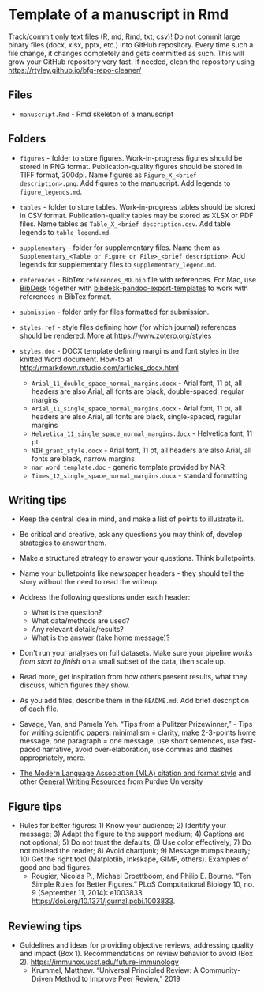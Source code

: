 # Template of a manuscript in Rmd

Track/commit only text files (R, md, Rmd, txt, csv)! Do not commit large binary files (docx, xlsx, pptx, etc.) into GitHub repository. Every time such a file change, it changes completely and gets committed as such. This will grow your GitHub repository very fast. If needed, clean the repository using https://rtyley.github.io/bfg-repo-cleaner/

## Files

- `manuscript.Rmd` - Rmd skeleton of a manuscript

## Folders

- `figures` - folder to store figures. Work-in-progress figures should be stored in PNG format. Publication-quality figures should be stored in TIFF format, 300dpi. Name figures as `Figure_X_<brief description>.png`. Add figures to the manuscript. Add legends to `figure_legends.md`.

- `tables` - folder to store tables. Work-in-progress tables should be stored in CSV format. Publication-quality tables may be stored as XLSX or PDF files. Name tables as `Table_X_<brief description.csv`. Add table legends to `table_legend.md`.

- `supplementary` - folder for supplementary files. Name them as `Supplementary_<Table or Figure or File>_<brief description>`. Add legends for supplementary files to `supplementary_legend.md`.

- `references` - BibTex `references_MD.bib` file with references. For Mac, use [BibDesk](https://bibdesk.sourceforge.io/) together with [bibdesk-pandoc-export-templates](https://github.com/dsanson/bibdesk-pandoc-export-templates) to work with references in BibTex format.

- `submission` - folder only for files formatted for submission. 

- `styles.ref` - style files defining how (for which journal) references should be rendered. More at https://www.zotero.org/styles

- `styles.doc` - DOCX template defining margins and font styles in the knitted Word document. How-to at http://rmarkdown.rstudio.com/articles_docx.html

    - `Arial_11_double_space_normal_margins.docx` - Arial font, 11 pt, all headers are also Arial, all fonts are black, double-spaced, regular margins
    - `Arial_11_single_space_normal_margins.docx` - Arial font, 11 pt, all headers are also Arial, all fonts are black, single-spaced, regular margins
    - `Helvetica_11_single_space_normal_margins.docx` - Helvetica font, 11 pt
    - `NIH_grant_style.docx` - Arial font, 11 pt, all headers are also Arial, all fonts are black, narrow margins
    - `nar_word_template.doc` - generic template provided by NAR
    - `Times_12_single_space_normal_margins.docx` - standard formatting

## Writing tips

- Keep the central idea in mind, and make a list of points to illustrate it. 
- Be critical and creative, ask any questions you may think of, develop strategies to answer them. 
- Make a structured strategy to answer your questions. Think bulletpoints.
- Name your bulletpoints like newspaper headers - they should tell the story without the need to read the writeup.
- Address the following questions under each header:
    - What is the question?
    - What data/methods are used?
    - Any relevant details/results?
    - What is the answer (take home message)?
- Don't run your analyses on full datasets. Make sure your pipeline _works from start to finish_ on a small subset of the data, then scale up.
- Read more, get inspiration from how others present results, what they discuss, which figures they show.
- As you add files, describe them in the `README.md`. Add brief description of each file.

- Savage, Van, and Pamela Yeh. “Tips from a Pulitzer Prizewinner,” - Tips for writing scientific papers: minimalism = clarity, make 2-3-points home message, one paragraph = one message, use short sentences, use fast-paced narrative, avoid over-elaboration, use commas and dashes appropriately, more.

- [The Modern Language Association (MLA) citation and format style](https://owl.purdue.edu/owl/research_and_citation/mla_style/mla_style_introduction.html) and other [General Writing Resources](https://owl.purdue.edu/owl/general_writing/index.html) from Purdue University

## Figure tips

- Rules for better figures: 1) Know your audience; 2) Identify your message; 3) Adapt the figure to the support medium; 4) Captions are not optional; 5) Do not trust the defaults; 6) Use color effectively; 7) Do not mislead the reader; 8) Avoid chartjunk; 9) Message trumps beauty; 10) Get the right tool (Matplotlib, Inkskape, GIMP, others). Examples of good and bad figures.
    - Rougier, Nicolas P., Michael Droettboom, and Philip E. Bourne. “Ten Simple Rules for Better Figures.” PLoS Computational Biology 10, no. 9 (September 11, 2014): e1003833. https://doi.org/10.1371/journal.pcbi.1003833.

## Reviewing tips

- Guidelines and ideas for providing objective reviews, addressing quality and impact (Box 1). Recommendations on review behavior to avoid (Box 2). https://immunox.ucsf.edu/future-immunology
    - Krummel, Matthew. “Universal Principled Review: A Community-Driven Method to Improve Peer Review,” 2019

